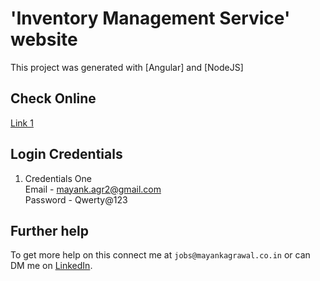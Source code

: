 # 'Inventory Management Service' website

This project was generated with [Angular] and [NodeJS]

## Check Online 

[Link 1](http://invt-mgmt.demo.mayankagrawal.co.in/)

## Login Credentials

1) Credentials One <br />
Email - mayank.agr2@gmail.com <br />
Password - Qwerty@123

## Further help

To get more help on this connect me at `jobs@mayankagrawal.co.in` or can DM me on [LinkedIn](https://www.linkedin.com/in/mayank-agrawal-59192940/).
